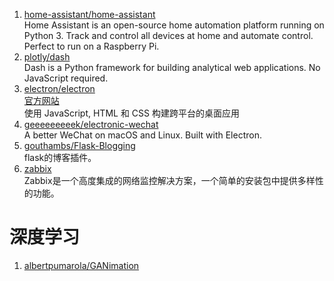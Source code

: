 1. [home-assistant/home-assistant](https://github.com/home-assistant/home-assistant)    
Home Assistant is an open-source home automation platform running on Python 3. Track and control all devices at home and automate control. Perfect to run on a Raspberry Pi.
2. [plotly/dash](https://github.com/plotly/dash)    
Dash is a Python framework for building analytical web applications. No JavaScript required.    
3. [electron/electron](https://github.com/electron/electron)   
[官方网站](https://electronjs.org/)     
使用 JavaScript, HTML 和 CSS 构建跨平台的桌面应用    
4. [geeeeeeeeek/electronic-wechat](https://github.com/geeeeeeeeek/electronic-wechat)    
A better WeChat on macOS and Linux. Built with Electron.
5. [gouthambs/Flask-Blogging](https://github.com/gouthambs/Flask-Blogging)    
flask的博客插件。
6. [zabbix](https://www.zabbix.com/)    
Zabbix是一个高度集成的网络监控解决方案，一个简单的安装包中提供多样性的功能。


# 深度学习
1. [albertpumarola/GANimation](https://github.com/albertpumarola/GANimation)

